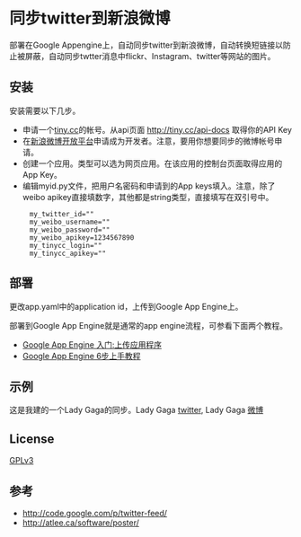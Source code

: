 同步twitter到新浪微博
====================

部署在Google Appengine上，自动同步twitter到新浪微博，自动转换短链接以防止被屏蔽，自动同步twtter消息中flickr、Instagram、twitter等网站的图片。

安装
---

安装需要以下几步。

* 申请一个[tiny.cc](http://tiny.cc)的帐号。从api页面 http://tiny.cc/api-docs 取得你的API Key
* 在[新浪微博开放平台](http://open.weibo.com/)申请成为开发者。注意，要用你想要同步的微博帐号申请。
* 创建一个应用。类型可以选为网页应用。在该应用的控制台页面取得应用的App Key。
* 编辑myid.py文件，把用户名密码和申请到的App keys填入。注意，除了weibo apikey直接填数字，其他都是string类型，直接填写在双引号中。

```console
     my_twitter_id=""
     my_weibo_username=""
     my_weibo_password=""
     my_weibo_apikey=1234567890
     my_tinycc_login=""
     my_tinycc_apikey=""
```

部署
---

更改app.yaml中的application id，上传到Google App Engine上。

部署到Google App Engine就是通常的app engine流程，可参看下面两个教程。

* [Google App Engine 入门:上传应用程序](http://blog.xuming.net/2008/05/google-app-engine-toturial-9.html)
* [Google App Engine 6步上手教程](http://www.cnblogs.com/2011sydney/archive/2009/07/23/1529637.html)


示例
---

这是我建的一个Lady Gaga的同步。Lady Gaga [twitter](https://twitter.com/ladygaga), Lady Gaga [微博](http://weibo.com/u/2841791740)

License
-------
[GPLv3][gplv3]

参考
----
* http://code.google.com/p/twitter-feed/
* http://atlee.ca/software/poster/


[gplv3]: http://www.gnu.org/licenses/gpl.html
